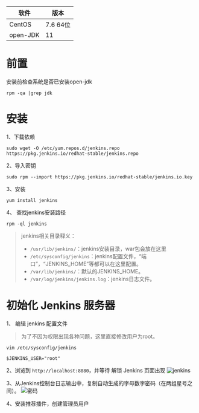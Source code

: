 软件 | 版本
-- | --
CentOS | 7.6 64位
open-JDK | 11


# 前置
安装前检查系统是否已安装open-jdk
```
rpm -qa |grep jdk
```

# 安装
1、下载依赖
```
sudo wget -O /etc/yum.repos.d/jenkins.repo https://pkg.jenkins.io/redhat-stable/jenkins.repo
```

2、导入密钥
```
sudo rpm --import https://pkg.jenkins.io/redhat-stable/jenkins.io.key
```

3、安装
```
yum install jenkins
```

4、 查找jenkins安装路径
```
rpm -ql jenkins
```

> jenkins相关目录释义：
> - `/usr/lib/jenkins/`：jenkins安装目录，war包会放在这里
> - `/etc/sysconfig/jenkins`：jenkins配置文件，“端口”，“JENKINS_HOME”等都可以在这里配置。
> - `/var/lib/jenkins/`：默认的JENKINS_HOME。
> - `/var/log/jenkins/jenkins.log`：jenkins日志文件。

# 初始化 Jenkins 服务器
1、 编辑 jenkins 配置文件
> 为了不因为权限出现各种问题，这里直接修改用户为root。

`vim /etc/sysconfig/jenkins`
```
$JENKINS_USER="root"
```

2、浏览到 `http://localhost:8080`，并等待 解锁 Jenkins 页面出现
![jenkins](https://www.jenkins.io/zh/doc/book/resources/tutorials/setup-jenkins-01-unlock-jenkins-page.jpg)

3、从Jenkins控制台日志输出中，复制自动生成的字母数字密码（在两组星号之间）。
![密码](https://www.jenkins.io/zh/doc/book/resources/tutorials/setup-jenkins-02-copying-initial-admin-password.png)

4、安装推荐插件，创建管理员用户


